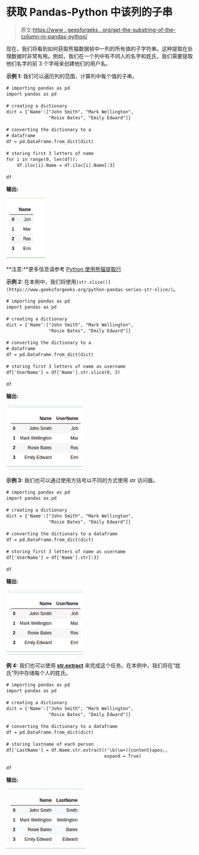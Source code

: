 # 获取 Pandas-Python 中该列的子串

> 原文:[https://www . geesforgeks . org/get-the-substring-of-the-column-in-pandas-python/](https://www.geeksforgeeks.org/get-the-substring-of-the-column-in-pandas-python/)

现在，我们将看到如何获取熊猫数据帧中一列的所有值的子字符串。这种提取在处理数据时非常有用。例如，我们在一个列中有不同人的名字和姓氏，我们需要提取他们名字的前 3 个字母来创建他们的用户名。

**示例 1:**
我们可以遍历列的范围，计算列中每个值的子串。

```
# importing pandas as pd
import pandas as pd 

# creating a dictionary
dict = {'Name':["John Smith", "Mark Wellington", 
                "Rosie Bates", "Emily Edward"]}

# converting the dictionary to a
# dataframe
df = pd.DataFrame.from_dict(dict)

# storing first 3 letters of name
for i in range(0, len(df)):
    df.iloc[i].Name = df.iloc[i].Name[:3]

df
```

**输出:**

![pandas-extract-substring-1](img/9c49659ac05c5e05889bc52b848d4267.png)

**注意:**更多信息请参考 [Python 使用熊猫提取行](https://www.geeksforgeeks.org/python-extracting-rows-using-pandas-iloc/)

**示例 2:** 在本例中，我们将使用`[str.slice()](https://www.geeksforgeeks.org/python-pandas-series-str-slice/)`。

```
# importing pandas as pd
import pandas as pd 

# creating a dictionary
dict = {'Name':["John Smith", "Mark Wellington",
                "Rosie Bates", "Emily Edward"]}

# converting the dictionary to a 
# dataframe
df = pd.DataFrame.from_dict(dict)

# storing first 3 letters of name as username
df['UserName'] = df['Name'].str.slice(0, 3)

df
```

**输出:**

![pandas-extract-2](img/608ca1c2917e2bf694523d3cd19d8d82.png)

**示例 3:** 我们也可以通过使用方括号以不同的方式使用 str 访问器。

```
# importing pandas as pd
import pandas as pd 

# creating a dictionary
dict = {'Name':["John Smith", "Mark Wellington", 
                "Rosie Bates", "Emily Edward"]}

# converting the dictionary to a dataframe
df = pd.DataFrame.from_dict(dict)

# storing first 3 letters of name as username
df['UserName'] = df['Name'].str[:3]

df
```

**输出:**

![pandas-extract-21](img/71dd8dc5e461289ae68611fcf28dee33.png)

**例 4:** 我们也可以使用 **[str.extract](https://www.geeksforgeeks.org/python-pandas-series-str-extract/)** 来完成这个任务。在本例中，我们将在“姓氏”列中存储每个人的姓氏。

```
# importing pandas as pd
import pandas as pd 

# creating a dictionary
dict = {'Name':["John Smith", "Mark Wellington",
                "Rosie Bates", "Emily Edward"]}

# converting the dictionary to a dataframe
df = pd.DataFrame.from_dict(dict)

# storing lastname of each person
df['LastName'] = df.Name.str.extract(r'\b(\w+){content}apos;, 
                                     expand = True)

df
```

**输出:**

![pandas-extract-substring-2](img/e9bbd1d09152a6c84fcbcc92d0dcb915.png)
